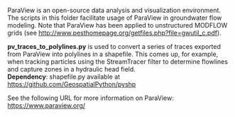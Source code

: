 ParaView is an open-source data analysis and visualization environment. The scripts in this folder facilitate usage of ParaView in 
groundwater flow modeling. Note that ParaView has been applied to unstructured MODFLOW grids (see http://www.pesthomepage.org/getfiles.php?file=gwutil_c.pdf).

__pv_traces_to_polylines.py__ is used to convert a series of traces exported from ParaView into polylines in a shapefile. This comes 
up, for example, when tracking particles using the StreamTracer filter to determine flowlines and capture zones in a 
hydraulic head field. <br />
__Dependency__:
shapefile.py available at https://github.com/GeospatialPython/pyshp

See the following URL for more information on ParaView: https://www.paraview.org/
